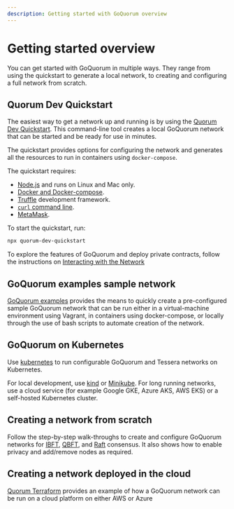 ```yaml
---
description: Getting started with GoQuorum overview
---
```


# Getting started overview

You can get started with GoQuorum in multiple ways.
They range from using the quickstart to generate a local network, to creating and configuring a full network from scratch.

## Quorum Dev Quickstart

The easiest way to get a network up and running is by using the [Quorum Dev Quickstart](../../tutorials/quorum-dev-quickstart/using-the-quickstart.md).
This command-line tool creates a local GoQuorum network that can be started and be ready for use in minutes.

The quickstart provides options for configuring the network and generates all the resources to run in containers
using `docker-compose`.

The quickstart requires:

* [Node.js](https://docs.npmjs.com/downloading-and-installing-node-js-and-npm) and runs on Linux and Mac only.
* [Docker and Docker-compose](https://docs.docker.com/compose/install/).
* [Truffle](https://www.trufflesuite.com/truffle) development framework.
* [`curl` command line](https://curl.haxx.se/download.html).
* [MetaMask](https://metamask.io/).

To start the quickstart, run:

```bash
npx quorum-dev-quickstart
```

To explore the features of GoQuorum and deploy private contracts, follow the instructions on [Interacting with the Network](../../tutorials/quorum-dev-quickstart/using-the-quickstart.md)

## GoQuorum examples sample network

[GoQuorum examples](../../reference/goquorum-projects.md) provides the means to quickly create a pre-configured sample GoQuorum
network that can be run either in a virtual-machine environment using Vagrant, in containers using docker-compose,
or locally through the use of bash scripts to automate creation of the network.

## GoQuorum on Kubernetes

Use [kubernetes](kubernetes.md) to run configurable GoQuorum and Tessera networks on Kubernetes.

For local development, use [kind](https://kind.sigs.k8s.io/docs/user/quick-start/) or
[Minikube](https://minikube.sigs.k8s.io/docs/start/). For long running networks,
use a cloud service (for example Google GKE, Azure AKS, AWS EKS) or a self-hosted Kubernetes cluster.

## Creating a network from scratch

Follow the step-by-step walk-throughs to create and configure GoQuorum networks for [IBFT](../../tutorials/private-network/create-ibft-network.md), [QBFT](../../tutorials/private-network/create-qbft-network.md), and [Raft](../../tutorials/private-network/create-a-raft-network.md) consensus.
It also shows how to enable privacy and add/remove nodes as required.

## Creating a network deployed in the cloud

[Quorum Terraform](https://github.com/ConsenSys/quorum-terraform) provides an example of how a GoQuorum network
can be run on a cloud platform on either AWS or Azure
